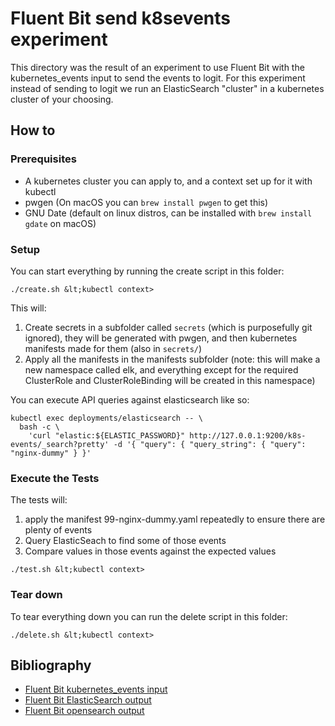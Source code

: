 # Fluent Bit send k8sevents experiment

This directory was the result of an experiment to use Fluent Bit with the kubernetes_events input to send the events to logit. For this experiment instead of sending to logit we run an ElasticSearch "cluster" in a kubernetes cluster of your choosing.

## How to

### Prerequisites

* A kubernetes cluster you can apply to, and a context set up for it with kubectl
* pwgen (On macOS you can `brew install pwgen` to get this)
* GNU Date (default on linux distros, can be installed with `brew install gdate` on macOS)

### Setup

You can start everything by running the create script in this folder:

```
./create.sh &lt;kubectl context>
```

This will:

1. Create secrets in a subfolder called `secrets` (which is purposefully git ignored), they will be generated with pwgen, and then kubernetes manifests made for them (also in `secrets/`)
2. Apply all the manifests in the manifests subfolder (note: this will make a new namespace called elk, and everything except for the required ClusterRole and ClusterRoleBinding will be created in this namespace)

You can execute API queries against elasticsearch like so:

```
kubectl exec deployments/elasticsearch -- \
  bash -c \
    'curl "elastic:${ELASTIC_PASSWORD}" http://127.0.0.1:9200/k8s-events/_search?pretty' -d '{ "query": { "query_string": { "query": "nginx-dummy" } }'
```

### Execute the Tests

The tests will:

1. apply the manifest 99-nginx-dummy.yaml repeatedly to ensure there are plenty of events
2. Query ElasticSeach to find some of those events
3. Compare values in those events against the expected values

```
./test.sh &lt;kubectl context>
```

### Tear down

To tear everything down you can run the delete script in this folder:

```
./delete.sh &lt;kubectl context>
```

## Bibliography

* [Fluent Bit kubernetes_events input](https://docs.fluentbit.io/manual/pipeline/inputs/kubernetes-events)
* [Fluent Bit ElasticSearch output](https://docs.fluentbit.io/manual/pipeline/outputs/elasticsearch)
* [Fluent Bit opensearch output](https://docs.fluentbit.io/manual/pipeline/outputs/opensearch)

